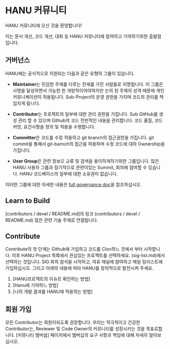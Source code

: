 # HANU 커뮤니티

HANU 커뮤니티에 오신 것을 환영합니다!

이는 문서 개선, 코드 개선, 대화 등 HANU 커뮤니티에 참여하고 기여하기위한 출발점입니다.

## 거버넌스

HANU에는 공식적으로 지원되는 다음과 같은 유형의 그룹이 있습니다.

* **Maintainer**는 민감한 주제를 다루는 전세를 가진 사람들로 지명됩니다.
  이 그룹은 사명을 달성하면서 가능한 한 개방적이어야하지만 논의 된 주제의 성격 때문에 개인 커뮤니케이션이 허용됩니다.
  Sub-Project의 운영 권한을 가지며 코드의 관리를 책임지게 됩니다.

* **Contributor**는 프로젝트의 일부에 대한 관리 권한을 가집니다. Sub GitHub를 생성 관리 할 수 있으며 Github의 코드 전반적인 내용을 관리합니다.
  코드 품질, 코드 커밋, 요건사항을 정의 및 적용을 수행합니다.

* **Committer**은 코드를 수정 적용하고 git branch의 접근권한을 가집니다.
  git commit을 통해서 git-barnch의 접근을 허용하며 수정 코드에 대하 Ownership을 가집니다.

* **User Group**은 관련 정보으 교류 및 검색을 용이하게하기위한 그룹입니다.
  많은 HANU 사용자 그룹과 장기적으로 관련이있는 Summit, 회의에 참여할 수 있습니다.
  HANU 코드베이스의 일부에 대한 소유권이 없습니다.

이러한 그룹에 대한 자세한 내용은 [full governance doc](governance.md)을 참조하십시오.


## Learn to Build

[contributors / devel / README.md]의 링크 (contributors / devel / README.md)
많은 관련 기술 주제로 연결됩니다.


## Contribute

Contribute의 첫 단계는 Github에 가입하고 코드를 Clon하느 것에서 부터 시작합니다.
이후 HANU Project 목록에서 관심있는 프로젝트를 선택하세요. (sig-list.md)에서 선택하는 것입니다.
SIG 회의 참석을 시작하고, 여유 채널에 참여하고 메일 링리스트에 가입하십시오.
그리고 아래의 내용에 따라 HANU를 창의적으로 발전시켜 주세요.

1. [HANU프로젝트의 이슈르 확인하는 방법]
2. [Hanu에 기여하느 방법]
3. [나의 개발 결과를 HANU에 적용하는 방법]


## 회원 가입

모든 Contributor는 회원이되도록 권장합니다. 
우리는 적극적이고 건강한 Contributor는, Reviewer 및 Code Owner의 커뮤니티를 성장시키는 것을 목표로합니다. 
[커뮤니티 멤버쉽] 페이지에서 멤버십의 요구 사항과 책임에 대해 자세히 알아보십시오.
